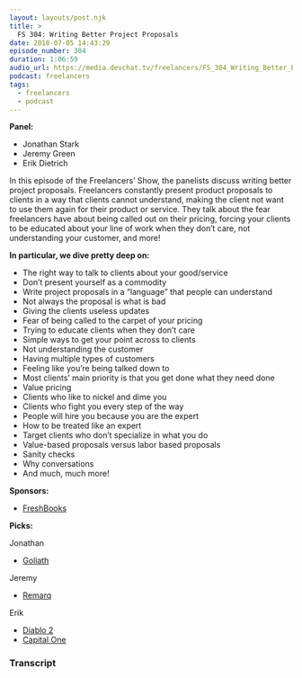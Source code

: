 ```yaml
---
layout: layouts/post.njk
title: >
  FS 304: Writing Better Project Proposals
date: 2018-07-05 14:43:29
episode_number: 304
duration: 1:06:59
audio_url: https://media.devchat.tv/freelancers/FS_304_Writing_Better_Project_Proposals.mp3
podcast: freelancers
tags:
  - freelancers
  - podcast
---
```


**Panel:**

- Jonathan Stark
- Jeremy Green
- Erik Dietrich

In this episode of the Freelancers’ Show, the panelists discuss writing better project proposals. Freelancers constantly present product proposals to clients in a way that clients cannot understand, making the client not want to use them again for their product or service. They talk about the fear freelancers have about being called out on their pricing, forcing your clients to be educated about your line of work when they don’t care, not understanding your customer, and more!

**In particular, we dive pretty deep on:**

- The right way to talk to clients about your good/service
- Don’t present yourself as a commodity
- Write project proposals in a “language” that people can understand
- Not always the proposal is what is bad
- Giving the clients useless updates
- Fear of being called to the carpet of your pricing
- Trying to educate clients when they don’t care
- Simple ways to get your point across to clients
- Not understanding the customer
- Having multiple types of customers
- Feeling like you’re being talked down to
- Most clients’ main priority is that you get done what they need done
- Value pricing
- Clients who like to nickel and dime you
- Clients who fight you every step of the way
- People will hire you because you are the expert
- How to be treated like an expert
- Target clients who don’t specialize in what you do
- Value-based proposals versus labor based proposals
- Sanity checks
- Why conversations
- And much, much more!

**Sponsors:**

- [FreshBooks](https://www.freshbooks.com/invoice?ref=11731&utm_source=pbm&utm_medium=affiliate-program&utm_influencer=419364&utm_campaign=podcast-influencers)

**Picks:**

Jonathan

- [Goliath](https://www.imdb.com/title/tt4687880/)

Jeremy

- [Remarq](https://www.remarq.io/)

Erik

- [Diablo 2](http://us.blizzard.com/en-us/games/d2/)
- [Capital One](https://www.capitalone.com/credit-cards/)

### Transcript
